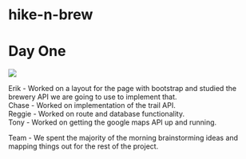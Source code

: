 # hike-n-brew

# Day One
![](./MD-images/TrelloDayOne.png)

Erik - Worked on a layout for the page with bootstrap and studied the brewery API we are going to use to implement that.
<br>
Chase - Worked on implementation of the trail API.
<br>
Reggie - Worked on route and database functionality.
<br>
Tony - Worked on getting the google maps API up and running.
<br>

Team - We spent the majority of the morning brainstorming ideas and mapping things out for the rest of the project.
